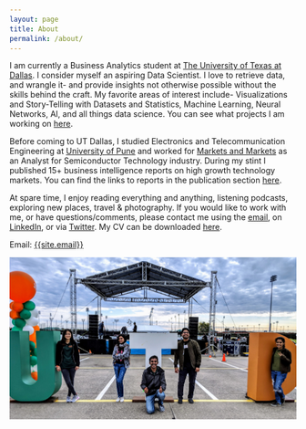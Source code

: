 ```yaml
---
layout: page
title: About
permalink: /about/
---
```

<p>
I am currently a Business Analytics student at <a href="https://www.utdallas.edu/" target="_blank">The University of Texas at Dallas</a>. 
I consider myself an aspiring Data Scientist. I love to retrieve data, and wrangle it- and provide insights not otherwise possible without the skills behind the craft. 
My favorite areas of interest include- Visualizations and Story-Telling with Datasets and Statistics, Machine Learning, Neural Networks, AI, and all things data science. 
You can see what projects I am working on <a href="https://github.com/harshbg" target="_blank">here</a>.
</p>

<p>
Before coming to UT Dallas, I studied Electronics and Telecommunication Engineering at <a href="http://www.unipune.ac.in/" target="_blank">University of Pune</a> and worked 
for <a href="https://www.marketsandmarkets.com/" target="_blank">Markets and Markets</a> as an Analyst for Semiconductor Technology industry. 
During my stint I published 15+ business intelligence reports on high growth technology markets. 
You can find the links to reports in the publication section <a href="https://www.linkedin.com/in/harshbg/" target="_blank">here</a>.
</p>

<p>
At spare time, I enjoy reading everything and anything, listening podcasts, exploring new places, travel & photography. 
If you would like to work with me, or have questions/comments, please contact me using the <a href="hello@gupta-harsh.com" target="_blank">email</a>, 
on <a href="https://www.linkedin.com/in/harshbg/" target="_blank">LinkedIn</a>, or via <a href="https://twitter.com/harshbg" target="_blank">Twitter</a>. 
My CV can be downloaded <a href="https://drive.google.com/file/d/1RymCWMsz_pgQPE1LDzMs02Q9_BHKOzYw/view" target="_blank">here</a>.
</p>

Email: <a href="mailto:{{site.email}}?Subject=From Blog Site:">{{site.email}}</a>






![Harsh Gupta University of Texas at Dallas](./static/img/utd1.jpg)
